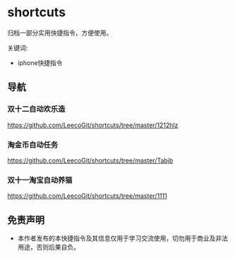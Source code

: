 # shortcuts
归档一部分实用快捷指令，方便使用。

关键词:
- iphone快捷指令



## 导航

### 双十二自动欢乐造
https://github.com/LeecoGit/shortcuts/tree/master/1212hlz

### 淘金币自动任务
https://github.com/LeecoGit/shortcuts/tree/master/Tabjb

### 双十一淘宝自动养猫
https://github.com/LeecoGit/shortcuts/tree/master/1111

## 免责声明
- 本作者发布的本快捷指令及其信息仅用于学习交流使用，切勿用于商业及非法用途，否则后果自负。
